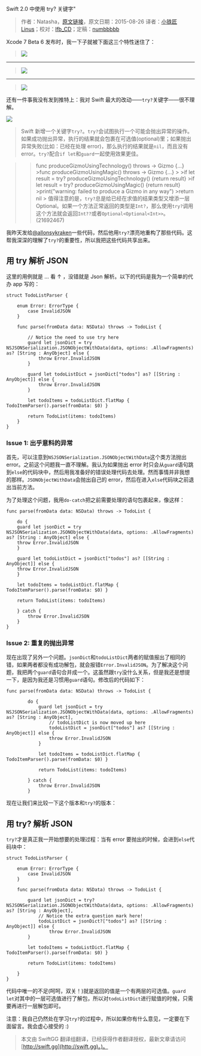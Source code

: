 Swift 2.0 中使用 try? 关键字"

> 作者：Natasha，[原文链接](http://natashatherobot.com/swift-2-0-try/)，原文日期：2015-08-26
> 译者：[小铁匠Linus](http://linusling.com)；校对：[lfb_CD](http://weibo.com/lfbWb)；定稿：[numbbbbb](http://numbbbbb.com/)
  









Xcode 7 Beta 6 发布时，我一下子就被下面这三个特性迷住了：

>![](http://swift.gg/img/articles/swift-2-lets-try/1.png)



___

>![](http://swift.gg/img/articles/swift-2-lets-try/2.png)

___

>![](http://swift.gg/img/articles/swift-2-lets-try/3.png)

还有一件事我没有发到推特上：我对 Swift 最大的改动——`try?`关键字——很不理解。

![](http://swift.gg/img/articles/swift-2-lets-try/Screen-Shot-2015-08-26-at-4.48.03-AM.png)

>Swift 新增一个关键字`try?`。`try?`会试图执行一个可能会抛出异常的操作。如果成功抛出异常，执行的结果就会包裹在可选值(optional)里；如果抛出异常失败(比如：已经在处理 error)，那么执行的结果就是`nil`，而且没有 error。`try?`配合`if let`和`guard`一起使用效果更佳。

>    >func produceGizmoUsingTechnology() throws -> Gizmo {...}
    >func produceGizmoUsingMagic() throws -> Gizmo {...}
    >
    >if let result = try? produceGizmoUsingTechnology() {return result}
    >if let result = try? produceGizmoUsingMagic() {return result}
    >print("warning: failed to produce a Gizmo in any way")
    >return nil
    >
>值得注意的是，`try?`总是给已经在求值的结果类型又增添一层Optional。如果一个方法正常返回的类型是`Int?`，那么使用`try?`调用这个方法就会返回`Int??`或者`Optional<Optional<Int>>`。(21692467)

我昨天发给[@allonsykraken](https://twitter.com/allonsykraken)一些代码，然后他用`try?`漂亮地重构了那些代码。这帮我深深的理解了`try?`的重要性，所以我把这些代码共享出来。

## 用 try 解析 JSON

这里的用例就是 ... 看 ↑ ，没错就是 Json 解析。以下的代码是我为一个简单的代办 app 写的：

    
    struct TodoListParser {
        
        enum Error: ErrorType {
            case InvalidJSON
        }
        
        func parse(fromData data: NSData) throws -> TodoList {
            
            // Notice the need to use try here
            guard let jsonDict = try NSJSONSerialization.JSONObjectWithData(data, options: .AllowFragments) as? [String : AnyObject] else {
                throw Error.InvalidJSON
            }
            
            guard let todoListDict = jsonDict["todos"] as? [[String : AnyObject]] else {
                throw Error.InvalidJSON
            }
            
            let todoItems = todoListDict.flatMap { TodoItemParser().parse(fromData: $0) }
            
            return TodoList(items: todoItems)
        }
    }

### Issue 1: 出乎意料的异常

首先，可以注意到`NSJSONSerialization.JSONObjectWithData`这个类方法抛出 error。之前这个问题我一直不理解。我认为如果抛出 error 时只会从`guard`语句跳到`else`的代码块中，然后用我准备好的错误处理代码去处理。然而事情并非我想的那样。`JSONObjectWithData`会抛出自己的 error，然后在进入`else`代码块之前退出当前方法。

为了处理这个问题，我用`do-catch`把之前需要处理的语句包裹起来，像这样：

    func parse(fromData data: NSData) throws -> TodoList {
        
        do {
        guard let jsonDict = try NSJSONSerialization.JSONObjectWithData(data, options: .AllowFragments) as? [String : AnyObject] else {
        throw Error.InvalidJSON
        }
        
        guard let todoListDict = jsonDict["todos"] as? [[String : AnyObject]] else {
        throw Error.InvalidJSON
        }
        
        let todoItems = todoListDict.flatMap { TodoItemParser().parse(fromData: $0) }
        
        return TodoList(items: todoItems)
        
        } catch {
            throw Error.InvalidJSON
        }
    }

### Issue 2: 重复的抛出异常

现在出现了另外一个问题。`jsonDict`和`todoListDict`两者的赋值报出了相同的错，如果两者都没有成功解包，就会报错`Error.InvalidJSON`。为了解决这个问题，我把两个`guard`语句合并成一个。这虽然跟`try`没什么关系，但是我还是想提一下，是因为我还是习惯用`guard`语句。修改后的代码如下：

    
    func parse(fromData data: NSData) throws -> TodoList {
            
            do {
                guard let jsonDict = try NSJSONSerialization.JSONObjectWithData(data, options: .AllowFragments) as? [String : AnyObject],
                    // todoListDict is now moved up here
                    todoListDict = jsonDict["todos"] as? [[String : AnyObject]] else {
                    throw Error.InvalidJSON
                }
                
                let todoItems = todoListDict.flatMap { TodoItemParser().parse(fromData: $0) }
                
                return TodoList(items: todoItems)
                
            } catch {
                throw Error.InvalidJSON
            }

现在让我们来比较一下这个版本和`try?`的版本：

## 用 try? 解析 JSON

`try?`才是真正我一开始想要的处理过程：当有 error 要抛出的时候，会进到`else`代码块中：

    
    struct TodoListParser {
        
        enum Error: ErrorType {
            case InvalidJSON
        }
        
        func parse(fromData data: NSData) throws -> TodoList {
            
            guard let jsonDict = try? NSJSONSerialization.JSONObjectWithData(data, options: .AllowFragments) as? [String : AnyObject],
                // Notice the extra question mark here!
                todoListDict = jsonDict?["todos"] as? [[String : AnyObject]] else {
                    throw Error.InvalidJSON
            }
            
            let todoItems = todoListDict.flatMap { TodoItemParser().parse(fromData: $0) }
            
            return TodoList(items: todoItems)
            
        }
    }

代码中唯一的不足(呵呵，双关！)就是返回的值是一个有两层的可选值。`guard let`对其中的一层可选值进行了解包，所以对`todoListDict`进行赋值的时候，只需要再进行一层解包即可。

注意：我自己仍然处在学习`try?`的过程中，所以如果你有什么意见，一定要在下面留言。我会虚心接受的 :)

> 本文由 SwiftGG 翻译组翻译，已经获得作者翻译授权，最新文章请访问 [http://swift.gg](http://swift.gg)。)。